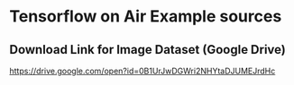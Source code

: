# Tensorflow on Air Example sources

## Download Link for Image Dataset (Google Drive)
https://drive.google.com/open?id=0B1UrJwDGWri2NHYtaDJUMEJrdHc


